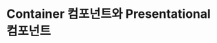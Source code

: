 # Container 컴포넌트와 Presentational 컴포넌트

[](https://jeffgukang.github.io/react-native-tutorial/docs/state-tutorial/redux-tutorial/04-container-and-presentational/container-and-presentational-kr.html)

